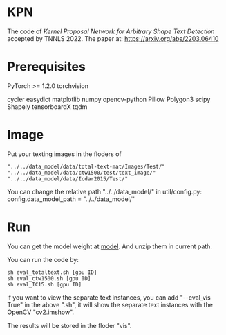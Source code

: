 # KPN
The code of *Kernel Proposal Network for Arbitrary Shape Text Detection* accepted by TNNLS 2022. The paper at: https://arxiv.org/abs/2203.06410

# Prerequisites
PyTorch >= 1.2.0
torchvision

cycler
easydict
matplotlib
numpy
opencv-python
Pillow
Polygon3
scipy
Shapely
tensorboardX
tqdm

# Image
Put your texting images in the floders of 
```
"../../data_model/data/total-text-mat/Images/Test/"
"../../data_model/data/ctw1500/test/text_image/"
"../../data_model/data/Icdar2015/Test/" 
```

You can change the relative path "../../data_model/" in util/config.py: config.data_model_path = "../../data_model/"


# Run
You can get the model weight at [model](https://drive.google.com/file/d/1WvJUTggqYXBkKtu3vSvIJQ_A7b7ZYER9/view?usp=sharing). And unzip them in current path.

You can run the code by:
```
sh eval_totaltext.sh [gpu ID]
sh eval_ctw1500.sh [gpu ID]
sh eval_IC15.sh [gpu ID]
```
if you want to view the separate text instances, you can add "--eval_vis True" in the above ".sh", it will show the separate text instances with the OpenCV "cv2.imshow".

The results will be stored in the floder "vis".
